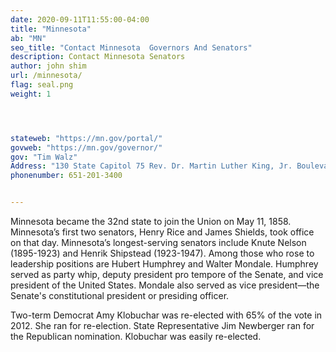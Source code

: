 ```yaml
---
date: 2020-09-11T11:55:00-04:00
title: "Minnesota"
ab: "MN"
seo_title: "Contact Minnesota  Governors And Senators"
description: Contact Minnesota Senators
author: john shim
url: /minnesota/
flag: seal.png
weight: 1




stateweb: "https://mn.gov/portal/"
govweb: "https://mn.gov/governor/"
gov: "Tim Walz"
Address: "130 State Capitol 75 Rev. Dr. Martin Luther King, Jr. Boulevard St. Paul, MN 55155"
phonenumber: 651-201-3400


---
```


Minnesota became the 32nd state to join the Union on May 11, 1858. Minnesota’s first two senators, Henry Rice and James Shields, took office on that day. Minnesota’s longest-serving senators include Knute Nelson (1895-1923) and Henrik Shipstead (1923-1947). Among those who rose to leadership positions are Hubert Humphrey and Walter Mondale. Humphrey served as party whip, deputy president pro tempore of the Senate, and vice president of the United States. Mondale also served as vice president—the Senate's constitutional president or presiding officer.

Two-term Democrat Amy Klobuchar was re-elected with 65% of the vote in 2012. She ran for re-election.
State Representative Jim Newberger ran for the Republican nomination.
Klobuchar was easily re-elected.